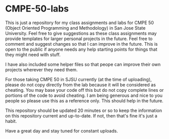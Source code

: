 # CMPE-50-labs
This is just a repository for my class assignments and labs for CMPE 50 (Object Oriented Programming and Methodology) in San Jose State University. Feel free to give suggestions as these class assignments may provide templates for larger personal projects in the future. Feel free to comment and suggest changes so that I can improve in the future. This is open to the public if anyone needs any help starting points for things that they might need with stuff.  

I have also included some helper files so that peope can improve their own projects wherever they need them.

For those taking CMPE 50 in SJSU currently (at the time of uploading), please do not copy directly from the lab because it will be considered as cheating. You may base your code off this but do not copy complete lines or portions of the code to avoid cheating. I am being generous and nice to you people so please use this as a reference only. This should help in the future.

This repository should be updated 20 minutes or so to keep the information on this repository current and up-to-date. If not, then that's fine it's just a habit.


 Have a great day and stay tuned for constant uploads.
